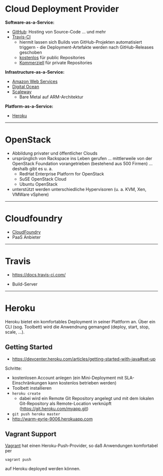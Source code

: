 # Cloud Deployment Provider

**Software-as-a-Service:**
* [GitHub](https://github.com/): Hosting von Source-Code ... und mehr
* [Travis-CI](https://travis-ci.org/)
  * hiermit lassen sich Builds von GitHub-Projekten automatisiert triggern - die Deployment-Artefakte werden nach GitHub-Releases geschoben
  * [kostenlos](https://travis-ci.org/) für public Repositories 
  * [Kommerziell](https://travis-ci.com/) für private Repositories 

**Infrastructure-as-a-Service:**
* [Amazon Web Services](https://aws.amazon.com) 
* [Digital Ocean](https://www.digitalocean.com/)
* [Scaleway](https://www.scaleway.com/) 
  * Bare Metal auf ARM-Architektur

**Platform-as-a-Service:**
* [Heroku](https://devcenter.heroku.com/categories/java)

---

# OpenStack
* Abbildung privater und öffentlicher Clouds
* ursprünglich von Rackspace ins Leben gerufen ... mittlerweile von der OpenStack Foundation vorangetrieben (bestehend aus 500 Firmen) ... deshalb gibt es u. a.
  * RedHat Enterprise Platform for OpenStack
  * SuSE OpenStack Cloud
  * Ubuntu OpenStack
* unterstützt werden unterschiedliche Hypervisoren (u. a. KVM, Xen, VMWare vSphere) 

---

# Cloudfoundry
* [CloudFoundry](https://www.cloudfoundry.org)
* PaaS Anbieter

---

# Travis
* https://docs.travis-ci.com/

* Build-Server

---

# Heroku
Heroku bietet ein komfortables Deployment in seiner Plattform an. Über ein CLI (sog. Toolbett) wird die Anwendnung gemanged (deploy, start, stop, scale, ...).

## Getting Started
* https://devcenter.heroku.com/articles/getting-started-with-java#set-up

Schritte:
* kostenlosen Account anlegen (ein Mini-Deployment mit SLA-Einschränkungen kann kostenlos betrieben werden)
* Toolbett installieren
* ``heroku create``
  * dabei wird ein Remote Git Repository angelegt und mit dem lokalen Git-Repository als Remote-Location verknüpft (https://git.heroku.com/myapp.git)
* ``git push heroku master``
* http://warm-eyrie-9006.herokuapp.com

## Vagrant Support
[Vagrant](vagrant.md) hat einen Heroku-Push-Provider, so daß Anwendungen komfortabel per

    vagrant push
    
auf Heroku deployed werden können.

